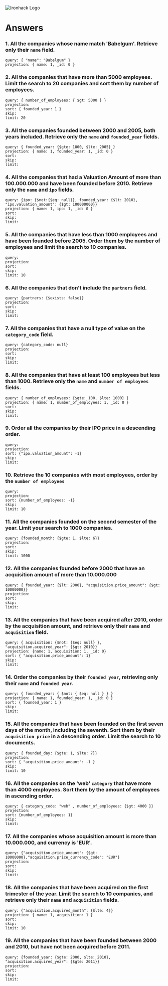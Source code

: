 ![Ironhack Logo](https://i.imgur.com/1QgrNNw.png)

# Answers

### 1. All the companies whose name match 'Babelgum'. Retrieve only their `name` field.
```
query: { "name": "Babelgum" }
projection: { name: 1, _id: 0 }
```

### 2. All the companies that have more than 5000 employees. Limit the search to 20 companies and sort them by **number of employees**.
```
query: { number_of_employees: { $gt: 5000 } }
projection: 
sort: { founded_year: 1 }
skip: 
limit: 20
```


### 3. All the companies founded between 2000 and 2005, both years included. Retrieve only the `name` and `founded_year` fields.
```
query: { founded_year: {$gte: 1800, $lte: 2005} }
projection: { name: 1, founded_year: 1, _id: 0 }
sort: 
skip: 
limit: 
```

### 4. All the companies that had a Valuation Amount of more than 100.000.000 and have been founded before 2010. Retrieve only the `name` and `ipo` fields.
```
query: {ipo: {$not:{$eq: null}}, founded_year: {$lt: 2010}, "ipo.valuation_amount": {$gt: 100000000}}
projection: { name: 1, ipo: 1, _id: 0 }
sort: 
skip: 
limit: 
```

### 5. All the companies that have less than 1000 employees and have been founded before 2005. Order them by the number of employees and limit the search to 10 companies.
```
query: 
projection: 
sort: 
skip: 
limit: 10
```

### 6. All the companies that don't include the `partners` field.
```
query: {partners: {$exists: false}}
projection: 
sort: 
skip: 
limit: 
```

### 7. All the companies that have a null type of value on the `category_code` field.
```
query: {category_code: null}
projection: 
sort: 
skip: 
limit: 
```

### 8. All the companies that have at least 100 employees but less than 1000. Retrieve only the `name` and `number of employees` fields.
```
query: { number_of_employees: {$gte: 100, $lte: 1000} }
projection: { name: 1, number_of_employees: 1, _id: 0 }
sort: 
skip: 
limit: 
```

### 9. Order all the companies by their IPO price in a descending order.
```
query: 
projection: 
sort: {"ipo.valuation_amount": -1}
skip: 
limit: 
```

### 10. Retrieve the 10 companies with most employees, order by the `number of employees`
```
query: 
projection: 
sort: {number_of_employees: -1}
skip: 
limit: 10
```

### 11. All the companies founded on the second semester of the year. Limit your search to 1000 companies.
```
query: {founded_month: {$gte: 1, $lte: 6}}
projection: 
sort: 
skip: 
limit: 1000
```

### 12. All the companies founded before 2000 that have an acquisition amount of more than 10.000.000
```
query: { founded_year: {$lt: 2000}, "acquisition.price_amount": {$gt: 10000000}}
projection: 
sort: 
skip: 
limit: 
```

### 13. All the companies that have been acquired after 2010, order by the acquisition amount, and retrieve only their `name` and `acquisition` field.
```
query: { acquisition: {$not: {$eq: null} }, "acquisition.acquired_year": {$gt: 2010}}
projection: {name: 1, acquisition: 1, _id: 0}
sort: { "acquisition.price_amount": 1}
skip: 
limit: 
```

### 14. Order the companies by their `founded year`, retrieving only their `name` and `founded year`.
```
query: { founded_year: { $not: { $eq: null } } }
projection: { name: 1, founded_year: 1, _id: 0 }
sort: { founded_year: 1 }
skip: 
limit: 
```

### 15. All the companies that have been founded on the first seven days of the month, including the seventh. Sort them by their `acquisition price` in a descending order. Limit the search to 10 documents.
```
query: { founded_day: {$gte: 1, $lte: 7}}
projection: 
sort: { "acquisition.price_amount": -1 }
skip: 
limit: 10
```

### 16. All the companies on the 'web' `category` that have more than 4000 employees. Sort them by the amount of employees in ascending order.
```
query: { category_code: "web" , number_of_employees: {$gt: 4000 }}
projection: 
sort: {number_of_employees: 1}
skip: 
limit: 
```

### 17. All the companies whose acquisition amount is more than 10.000.000, and currency is 'EUR'.
```
query: {"acquisition.price_amount": {$gt: 10000000},"acquisition.price_currency_code": "EUR"}
projection: 
sort: 
skip: 
limit: 
```

### 18. All the companies that have been acquired on the first trimester of the year. Limit the search to 10 companies, and retrieve only their `name` and `acquisition` fields.
```
query: {"acquisition.acquired_month": {$lte: 4}}
projection: { name: 1, acquisition: 1 }
sort: 
skip: 
limit: 10
```

### 19. All the companies that have been founded between 2000 and 2010, but have not been acquired before 2011.
```
query: {founded_year: {$gte: 2000, $lte: 2010}, "acquisition.acquired_year": {$gte: 2011}}
projection: 
sort: 
skip: 
limit: 
```